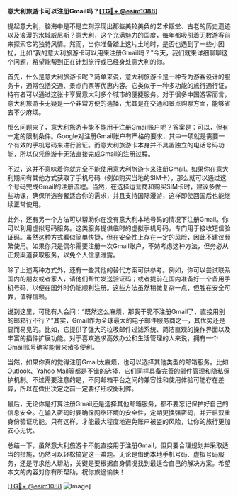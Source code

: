 **意大利旅游卡可以注册Gmail吗？[[TG💪+ @esim1088](https://t.me/s/esim1088)]**

提起意大利，脑海中是不是立刻浮现出那些美轮美奂的艺术殿堂、古老的历史遗迹以及浪漫的水城威尼斯？意大利，这个充满魅力的国度，每年都吸引着无数游客前来探索它的独特风情。然而，当你准备踏上这片土地时，是否也遇到了一些小困扰，比如“我的意大利旅游卡可以用来注册Gmail吗？”今天，我们就来详细聊聊这个问题，希望能帮到正在计划旅行或已经身处意大利的你。

首先，什么是意大利旅游卡呢？简单来说，意大利旅游卡是一种专为游客设计的服务卡，通常包括交通、景点门票等优惠内容。它类似于一种多功能的旅行通行证，持有者可以通过这张卡享受意大利多个城市的便捷服务。对于很多中国游客而言，意大利旅游卡无疑是一个非常方便的选择，尤其是在交通和景点购票方面，能够省去不少麻烦。

那么问题来了，意大利旅游卡能不能用于注册Gmail账户呢？答案是：可以，但有一定的限制条件。Google对注册Gmail账户有严格的要求，其中一项就是需要一个有效的手机号码来进行验证。而意大利旅游卡本身并不具备独立的电话号码功能，所以仅凭旅游卡无法直接完成Gmail的注册过程。

不过，这并不意味着你就完全不能使用意大利旅游卡来注册Gmail。如果你在意大利期间有其他方式获取了手机号码（例如购买当地的SIM卡），那么就可以通过这个号码完成Gmail的注册流程。当然，在选择运营商和购买SIM卡时，建议多做一些功课，确保所选套餐适合你的需求，并且支持国际漫游，这样即使回国后也能继续正常使用。

此外，还有另一个方法可以帮助你在没有意大利本地号码的情况下注册Gmail。你可以利用虚拟号码服务。这类服务提供临时的虚拟手机号码，专门用于接收短信验证码。虽然这种方式看似简单快捷，但在安全性上存在一定的风险，因此不建议频繁使用。如果你只是偶尔需要注册一次Gmail账户，不妨考虑这种方法，但务必从正规渠道获取服务，以免个人信息泄露。

除了上述两种方式外，还有一些其他的替代方案可供参考。例如，你可以尝试联系国内的朋友或者家人，请他们帮忙发送验证码；或者提前在国内准备好一个备用手机号码，以便在国外时仍能顺利注册。这些方法虽然稍微复杂一点，但胜在安全可靠，值得信赖。

说到这里，可能有人会问：“既然这么麻烦，那我干脆不注册Gmail了，直接用别的邮箱行不行？”其实，Gmail作为全球最大的电子邮件服务商之一，其优势还是显而易见的。比如，它提供了强大的垃圾邮件过滤系统、简洁直观的操作界面以及丰富的插件扩展功能。对于喜欢追求高效办公和生活管理的人来说，拥有一个Gmail账号确实能带来诸多便利。

当然，如果你真的觉得注册Gmail太麻烦，也可以选择其他类型的邮箱服务。比如Outlook、Yahoo Mail等都是不错的选择，它们同样具备完善的邮件管理和隐私保护机制。不过需要注意的是，不同邮箱平台之间的兼容性和使用体验可能存在差异，所以在做出决定之前一定要仔细权衡利弊。

最后，无论你是打算注册Gmail还是选择其他邮箱服务，都不要忘记保护好自己的信息安全。在输入密码时要确保网络环境的安全性，定期更换强密码，并开启双重身份验证功能。只有这样，才能最大程度地避免账户被盗的风险，让你的旅行更加安心无忧。

总结一下，虽然意大利旅游卡不能直接用于注册Gmail，但只要合理规划并采取适当的措施，仍然可以轻松搞定这一难题。无论是借助本地手机号码、虚拟号码服务，还是寻求他人帮助，关键是要根据自身情况找到最适合自己的解决方案。希望本文的内容对你有所帮助，祝你旅途愉快！

[[TG💪+ @esim1088](https://t.me/s/esim1088) ![Image](https://i.postimg.cc/4NQfJmqS/Snipaste-2025-05-13-00-14-12.png)]